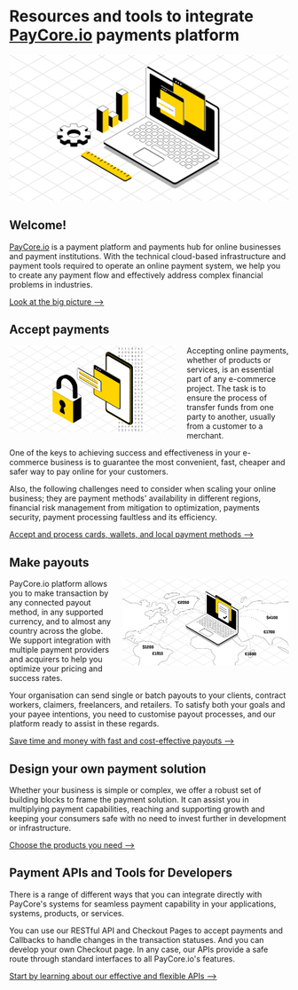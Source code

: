 # Resources and tools to integrate [PayCore.io](https://paycore.io/) payments platform

![Build your payment solution!](images/intro.jpg)

## Welcome!

[PayCore.io](https://paycore.io/) is a payment platform and payments hub for online businesses and payment institutions. With the technical cloud-based infrastructure and payment tools required to operate an online payment system, we help you to create any payment flow and effectively address complex financial problems in industries.

[Look at the big picture -->](getting-started/platform-overview/)

## Accept payments

<img src="images/secure-payment.png" alt="PayCore Payments" style="width: 300px; float: left; padding-right: 20px;">

Accepting online payments, whether of products or services, is an essential part of any e-commerce project. The task is to ensure the process of transfer funds from one party to another, usually from a customer to a merchant.

One of the keys to achieving success and effectiveness in your e-commerce business is to guarantee the most convenient, fast, cheaper and safer way to pay online for your customers.

Also, the following challenges need to consider when scaling your online business; they are payment methods' availability in different regions, financial risk management from mitigation to optimization, payments security, payment processing faultless and its efficiency.

[Accept and process cards, wallets, and local payment methods -->](getting-started/accept-payments/)

## Make payouts

<img src="images/payouts-all-over.png" alt="PayCore Payouts" style="width: 300px; float: right; padding-left: 20px;">

PayCore.io platform allows you to make transaction by any connected payout method, in any supported currency, and to almost any country across the globe. We support integration with multiple payment providers and acquirers to help you optimize your pricing and success rates.

Your organisation can send single or batch payouts to your clients, contract workers, claimers, freelancers, and retailers. To satisfy both your goals and your payee intentions, you need to customise payout processes, and our platform ready to assist in these regards.

[Save time and money with fast and cost-effective payouts -->](getting-started/make-payouts/)

## Design your own payment solution

Whether your business is simple or complex, we offer a robust set of building blocks to frame the payment solution. It can assist you in multiplying payment capabilities, reaching and supporting growth and keeping your consumers safe with no need to invest further in development or infrastructure.

[Choose the products you need -->](products/)

## Payment APIs and Tools for Developers

There is a range of different ways that you can integrate directly with PayCore's systems for seamless payment capability in your applications, systems, products, or services.

You can use our RESTful API and Checkout Pages to accept payments and Callbacks­ to handle changes in the transaction statuses. And you can develop your own Checkout page. In any case, our APIs provide a safe route through standard interfaces to all PayCore.io's features.

[Start by learning about our effective and flexible APIs -->](integration/)
